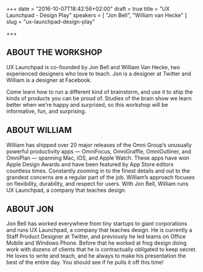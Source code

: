 +++
date = "2016-10-07T18:42:56+02:00"
draft = true
title = "UX Launchpad - Design Play"
speakers = [ "Jon Bell", "William van Hecke" ]
slug = "ux-launchpad-design-play"

+++

## ABOUT THE WORKSHOP
UX Launchpad is co-founded by Jon Bell and William Van Hecke, two experienced designers who love to teach. Jon is a designer at Twitter and William is a designer at Facebook.

Come learn how to run a different kind of brainstorm, and use it to ship the kinds of products you can be proud of. Studies of the brain show we learn better when we're happy and surprised, so this workshop will be informative, fun, and surprising.

## ABOUT WILLIAM
William has shipped over 20 major releases of the Omni Group’s unusually powerful productivity apps — OmniFocus, OmniGraffle, OmniOutliner, and OmniPlan — spanning Mac, iOS, and Apple Watch. These apps have won Apple Design Awards and have been featured by App Store editors countless times. Constantly zooming in to the finest details and out to the grandest concerns are a regular part of the job. William’s approach focuses on flexibility, durability, and respect for users. With Jon Bell, William runs UX Launchpad, a company that teaches design.

## ABOUT JON
Jon Bell has worked everywhere from tiny startups to giant corporations and runs UX Launchpad, a company that teaches design. He is currently a Staff Product Designer at Twitter, and previously he led teams on Office Mobile and Windows Phone. Before that he worked at frog design doing work with dozens of clients that he is contractually obligated to keep secret. He loves to write and teach, and he always to make his presentation the best of the entire day. You should see if he pulls it off this time!
